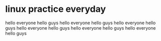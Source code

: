 # linux practice everyday
 hello everyone hello guys 
hello everyone hello guys
hello everyone hello guys
hello everyone hello guys
hello everyone hello guys
hello everyone hello guys
